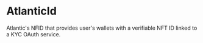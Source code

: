 # AtlanticId
Atlantic's NFID that provides user's wallets with a verifiable NFT ID linked to a KYC OAuth service.
